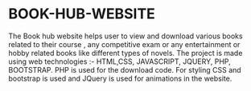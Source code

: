 # BOOK-HUB-WEBSITE
The Book hub website helps user to view and download various books related to their course , any competitive exam or any entertainment or hobby related books like different types of novels. The project is made using web technologies :- HTML,CSS, JAVASCRIPT, JQUERY, PHP, BOOTSTRAP. PHP is used for the download code. For styling CSS and bootstrap is used and JQuery is used for animations in the website.
